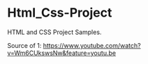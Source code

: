 # Html_Css-Project


HTML and CSS Project Samples.


Source of 1: https://www.youtube.com/watch?v=Wm6CUkswsNw&feature=youtu.be
